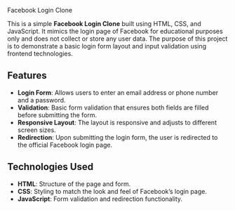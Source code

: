 Facebook Login Clone

This is a simple **Facebook Login Clone** built using HTML, CSS, and JavaScript. It mimics the login page of Facebook for educational purposes only and does not collect or store any user data. The purpose of this project is to demonstrate a basic login form layout and input validation using frontend technologies.

## Features

- **Login Form**: Allows users to enter an email address or phone number and a password.
- **Validation**: Basic form validation that ensures both fields are filled before submitting the form.
- **Responsive Layout**: The layout is responsive and adjusts to different screen sizes.
- **Redirection**: Upon submitting the login form, the user is redirected to the official Facebook login page.


## Technologies Used

- **HTML**: Structure of the page and form.
- **CSS**: Styling to match the look and feel of Facebook’s login page.
- **JavaScript**: Form validation and redirection functionality.
